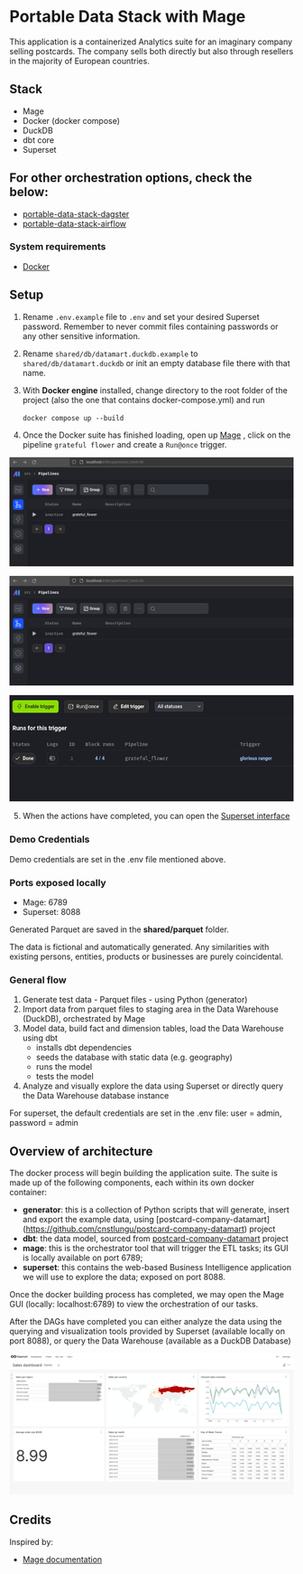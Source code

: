 # Portable Data Stack with Mage

This application is a containerized Analytics suite for an imaginary company selling postcards. The company sells both directly but also through resellers in the majority of European countries.

## Stack

- Mage
- Docker (docker compose)
- DuckDB
- dbt core
- Superset

## For other orchestration options, check the below:
- [portable-data-stack-dagster](https://github.com/cnstlungu/portable-data-stack-dagster)
- [portable-data-stack-airflow](https://github.com/cnstlungu/portable-data-stack-airflow)


### System requirements
* [Docker](https://docs.docker.com/engine/install/)

## Setup

1. Rename `.env.example` file to `.env` and set your desired Superset password. Remember to never commit files containing passwords or any other sensitive information.

2. Rename `shared/db/datamart.duckdb.example` to `shared/db/datamart.duckdb` or init an empty database file there with that name.

3. With **Docker engine** installed, change directory to the root folder of the project (also the one that contains docker-compose.yml) and run

    `docker compose up --build`

4. Once the Docker suite has finished loading, open up [Mage](http://localhost:6789/pipelines?_limit=30) , click on the pipeline `grateful flower` and create a `Run@once` trigger.

![Pipelines](resources/pipelines_overview.png "Pipelines")

![Run@once](resources/pipelines_overview.png "Trigger")

![Done Running](resources/done_running.png "Done Running")

5. When the actions have completed, you can open the [Superset interface](http://localhost:8088)


### Demo Credentials

Demo credentials are set in the .env file mentioned above. 

### Ports exposed locally
* Mage: 6789
* Superset: 8088

Generated Parquet are saved in the **shared/parquet** folder.

The data is fictional and automatically generated. Any similarities with existing persons, entities, products or businesses are purely coincidental.

### General flow

1. Generate test data - Parquet files - using Python (generator)
2. Import data from parquet files to staging area in the Data Warehouse (DuckDB), orchestrated by Mage
3. Model data, build fact and dimension tables, load the Data Warehouse using dbt
    - installs dbt dependencies
    - seeds the database with static data (e.g. geography)
    - runs the model
    - tests the model
4. Analyze and visually explore the data using Superset or directly query the Data Warehouse database instance

For superset, the default credentials are set in the .env file: user = admin, password = admin


## Overview of architecture

The docker process will begin building the application suite. The suite is made up of the following components, each within its own docker container:
* **generator**: this is a collection of Python scripts that will generate, insert and export the example data, using [postcard-company-datamart]  (https://github.com/cnstlungu/postcard-company-datamart) project
* **dbt**: the data model, sourced from [postcard-company-datamart](https://github.com/cnstlungu/postcard-company-datamart) project
* **mage**: this is the orchestrator tool that will trigger the ETL tasks; its GUI is locally available on port 6789; 
* **superset**: this contains the web-based Business Intelligence application we will use to explore the data; exposed on port 8088.

Once the docker building process has completed, we may open the Mage GUI (locally: localhost:6789) to view the orchestration of our tasks.


After the DAGs have completed you can either analyze the data using the querying and visualization tools provided by Superset (available locally on port 8088), or query the Data Warehouse (available as a DuckDB Database)

![Apache Superset](resources/superset.png "Superset")


## Credits

Inspired by:
- [Mage documentation](https://docs.mage.ai/getting-started/setup)